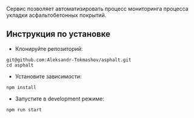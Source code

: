 Сервис позволяет автоматизировать процесс мониторинга процесса укладки асфальтобетонных покрытий.

## Инструкция по установке
- Клонируйте репозиторий: 
```
git@github.com:Aleksandr-Tokmashov/asphalt.git
cd asphalt
```
- Установите зависимости: 
```
npm install
```
- Запустите в development режиме: 
```
npm run start
```



